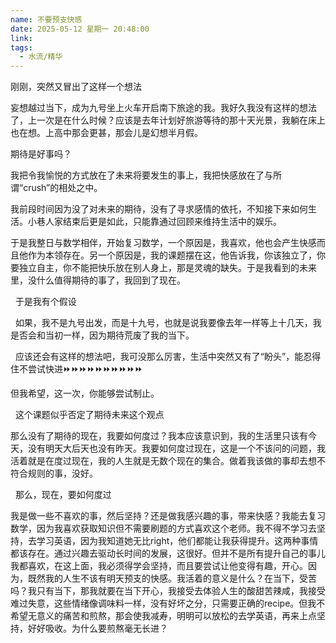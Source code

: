 ```yaml
---
name: 不要预支快感
date: 2025-05-12 星期一 20:48:00
link: 
tags:
  - 水流/精华
---
```



刚刚，突然又冒出了这样一个想法

妄想越过当下，成为九号坐上火车开启南下旅途的我。我好久我没有这样的想法了，上一次是在什么时候？应该是去年计划好旅游等待的那十天光景，我躺在床上也在想。上高中那会更甚，那会儿是幻想半月假。

期待是好事吗？

我把令我愉悦的方式放在了未来将要发生的事上，我把快感放在了与所谓“crush”的相处之中。

我前段时间因为没了对未来的期待，没有了寻求感情的依托，不知接下来如何生活。小巷人家结束后更是如此，只能靠通过回顾来维持生活中的娱乐。

于是我整日与数学相伴，开始复习数学，一个原因是，我喜欢，他也会产生快感而且他作为本领存在。另一个原因是，我的课题摆在这，他告诉我，你该独立了，你要独立自主，你不能把快乐放在别人身上，那是灵魂的缺失。于是我看到的未来里，没什么值得期待的事了，我回到了现在。

  于是我有个假设

  如果，我不是九号出发，而是十九号，也就是说我要像去年一样等上十几天，我是否会和当初一样，因为期待荒废了我的当下。

  应该还会有这样的想法吧，我可没那么厉害，生活中突然又有了“盼头”，能忍得住不尝试快进⏩️⏩️⏩️⏩️⏩️⏩️⏩️⏩️⏩️⏩️

但我希望，这一次，你能够尝试制止。

  这个课题似乎否定了期待未来这个观点

那么没有了期待的现在，我要如何度过？我本应该意识到，我的生活里只该有今天，没有明天大后天也没有昨天。我要如何度过现在，这是一个不该问的问题，我活着就是在度过现在，我的人生就是无数个现在的集合。做着我该做的事却去想不符合规则的事，没好。

  那么，现在，要如何度过

我是做一些不喜欢的事，然后坚持？还是做我感兴趣的事，带来快感？我能去复习数学，因为我喜欢获取知识但不需要刷题的方式喜欢这个老师。我不得不学习去坚持，去学习英语，因为我知道她无比right，他们都能让我获得提升。这两种事情都该存在。通过兴趣去驱动长时间的发展，这很好。但并不是所有提升自己的事儿我都喜欢，在这上面，我必须得学会坚持，而且要尝试让他变得有趣，开心。因为，既然我的人生不该有明天预支的快感。我活着的意义是什么？在当下，受苦吗？我只有当下，那我就要在当下开心，我接受去体验人生的酸甜苦辣咸，我接受难过失意，这些情绪像调味料一样，没有好坏之分，只需要正确的recipe。但我不希望无意义的痛苦和煎熬，那会使我减寿，明明可以放松的去学英语，再来上点坚持，好好吸收。为什么要煎熬毫无长进？